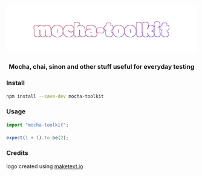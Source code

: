 <p align="center">
    <img title="mocha-toolkit" src="https://raw.githubusercontent.com/glromeo/mocha-toolkit/main/logo.svg" height="auto">
</p>

### <p align="center">Mocha, chai, sinon and other stuff useful for everyday testing</p>

### Install
```bash
npm install --save-dev mocha-toolkit
```

### Usage
```typescript
import "mocha-toolkit";

expect(1 + 1).to.be(2);
```

### Credits
logo created using [maketext.io](https://maketext.io)
